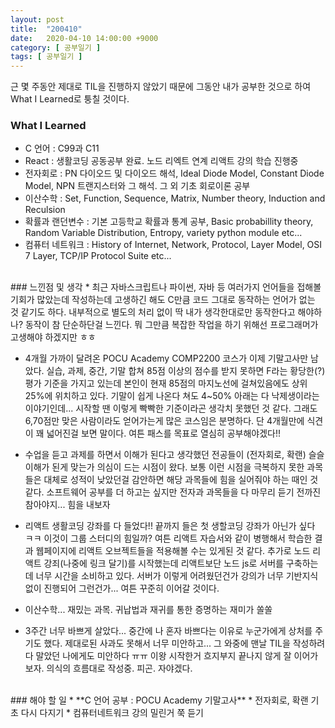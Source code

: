 ```yaml
---
layout: post
title:  "200410"
date:   2020-04-10 14:00:00 +9000
category: [ 공부일기 ]
tags: [ 공부일기 ]
---
```


근 몇 주동안 제대로 TIL을 진행하지 않았기 때문에 그동안 내가 공부한 것으로 하여 What I Learned로 퉁칠 것이다.

### What I Learned
* C 언어 : C99과 C11
* React : 생활코딩 공동공부 완료. 노드 리엑트 연계 리액트 강의 학습 진행중
* 전자회로 : PN 다이오드 및 다이오드 해석, Ideal Diode Model, Constant Diode Model, NPN 트랜지스터와 그 해석. 그 외 기초 회로이론 공부
* 이산수학 : Set, Function, Sequence, Matrix, Number theory, Induction and Reculsion
* 확률과 랜던변수 : 기본 고등학교 확률과 통계 공부, Basic probabillity theory, Random Variable Distribution, Entropy, variety python module etc...
* 컴퓨터 네트워크 : History of Internet, Network, Protocol, Layer Model, OSI 7 Layer, TCP/IP Protocol Suite etc...

<br>
### 느낀점 및 생각
* 최근 자바스크립트나 파이썬, 자바 등 여러가지 언어들을 접해볼 기회가 많았는데 작성하는데 고생하긴 해도 C만큼 코드 그대로 동작하는 언어가 없는 것 같기도 하다. 내부적으로 별도의 처리 없이 딱 내가 생각한대로만 동작한다고 해야하나? 동작이 참 단순하단걸 느낀다. 뭐 그만큼 복잡한 작업을 하기 위해선 프로그래머가 고생해야 하겠지만 ㅎㅎ

* 4개월 가까이 달려온 POCU Academy COMP2200 코스가 이제 기말고사만 남았다. 실습, 과제, 중간, 기말 합쳐 85점 이상의 점수를 받지 못하면 F라는 황당한(?) 평가 기준을 가지고 있는데 본인이 현재 85점의 마지노선에 걸쳐있음에도 상위 25%에 위치하고 있다. 기말이 쉽게 나온다 쳐도 4~50% 아래는 다 낙제생이라는 이야기인데... 시작할 땐 이렇게 빡빡한 기준이라곤 생각치 못했던 것 같다. 그래도 6,70점만 맞은 사람이라도 얻어가는게 많은 코스임은 분명하다. 단 4개월만에 식견이 꽤 넓어진걸 보면 말이다. 여튼 패스를 목표로 열심히 공부해야겠다!!

* 수업을 듣고 과제를 하면서 이해가 된다고 생각했던 전공들이 (전자회로, 확랜) 슬슬 이해가 된게 맞는가 의심이 드는 시점이 왔다. 보통 이런 시점을 극복하지 못한 과목들은 대체로 성적이 낮았던걸 감안하면 해당 과목들에 힘을 실어줘야 하는 때인 것 같다. 소프트웨어 공부를 더 하고는 싶지만 전자과 과목들을 다 마무리 듣기 전까진 참아야지... 힘을 내보자

* 리액트 생활코딩 강좌를 다 들었다!! 끝까지 들은 첫 생할코딩 강좌가 아닌가 싶다 ㅋㅋ 이것이 그룹 스터디의 힘일까? 여튼 리액트 자습서와 같이 병행해서 학습한 결과 웹페이지에 리액트 오브젝트들을 적용해볼 수는 있게된 것 같다. 추가로 노드 리액트 강죄(나중에 링크 달기)를 시작했는데 리액트보단 노드 js로 서버를 구축하는데 너무 시간을 소비하고 있다. 서버가 이렇게 어려웠던건가 강의가 너무 기반지식 없이 진행되어 그런건가... 여튼 꾸준히 이어갈 것이다.

* 이산수학... 재밌는 과목. 귀납법과 재귀를 통한 증명하는 재미가 쏠쏠

* 3주간 너무 바쁘게 살았다... 중간에 나 혼자 바쁘다는 이유로 누군가에게 상처를 주기도 했다. 제대로된 사과도 못해서 너무 미안하고... 그 와중에 맨날 TIL을 작성하려다 말았던 나에게도 미안하다 ㅠㅠ 이왕 시작한거 흐지부지 끝나지 않게 잘 이어가보자. 의식의 흐름대로 작성중. 피곤. 자야겠다.

<br>
### 해야 할 일
* **C 언어 공부 : POCU Academy 기말고사**
* 전자회로, 확랜 기초 다시 다지기
* 컴퓨터네트워크 강의 밀린거 쭉 듣기

